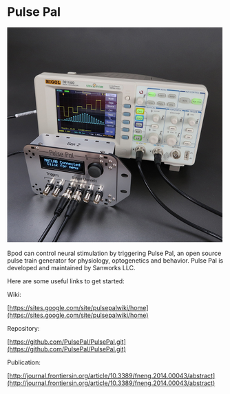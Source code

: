 # Pulse Pal
<img src="../../images/pulsepal.jpg" alt="drawing" width="500"/>

Bpod can control neural stimulation by triggering Pulse Pal, an open source pulse train generator for physiology, optogenetics and behavior. Pulse Pal is developed and maintained by Sanworks LLC.

Here are some useful links to get started:

Wiki:

[https://sites.google.com/site/pulsepalwiki/home](https://sites.google.com/site/pulsepalwiki/home)

Repository:

[https://github.com/PulsePal/PulsePal.git](https://github.com/PulsePal/PulsePal.git)

Publication:

[http://journal.frontiersin.org/article/10.3389/fneng.2014.00043/abstract](http://journal.frontiersin.org/article/10.3389/fneng.2014.00043/abstract)
